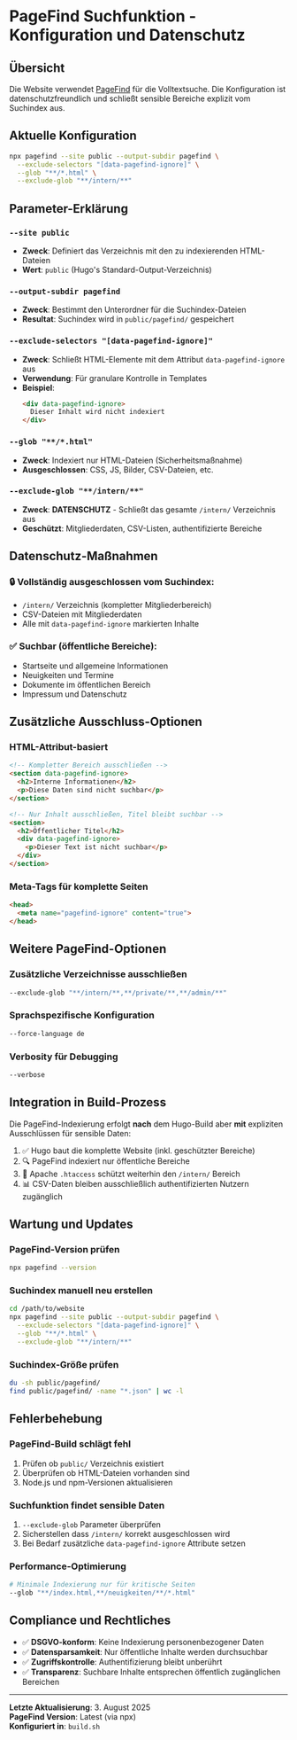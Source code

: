 # PageFind Suchfunktion - Konfiguration und Datenschutz

## Übersicht

Die Website verwendet [PageFind](https://pagefind.app/) für die Volltextsuche. Die Konfiguration ist datenschutzfreundlich und schließt sensible Bereiche explizit vom Suchindex aus.

## Aktuelle Konfiguration

```bash
npx pagefind --site public --output-subdir pagefind \
  --exclude-selectors "[data-pagefind-ignore]" \
  --glob "**/*.html" \
  --exclude-glob "**/intern/**"
```

## Parameter-Erklärung

### `--site public`
- **Zweck**: Definiert das Verzeichnis mit den zu indexierenden HTML-Dateien
- **Wert**: `public` (Hugo's Standard-Output-Verzeichnis)

### `--output-subdir pagefind`
- **Zweck**: Bestimmt den Unterordner für die Suchindex-Dateien
- **Resultat**: Suchindex wird in `public/pagefind/` gespeichert

### `--exclude-selectors "[data-pagefind-ignore]"`
- **Zweck**: Schließt HTML-Elemente mit dem Attribut `data-pagefind-ignore` aus
- **Verwendung**: Für granulare Kontrolle in Templates
- **Beispiel**: 
  ```html
  <div data-pagefind-ignore>
    Dieser Inhalt wird nicht indexiert
  </div>
  ```

### `--glob "**/*.html"`
- **Zweck**: Indexiert nur HTML-Dateien (Sicherheitsmaßnahme)
- **Ausgeschlossen**: CSS, JS, Bilder, CSV-Dateien, etc.

### `--exclude-glob "**/intern/**"`
- **Zweck**: **DATENSCHUTZ** - Schließt das gesamte `/intern/` Verzeichnis aus
- **Geschützt**: Mitgliederdaten, CSV-Listen, authentifizierte Bereiche

## Datenschutz-Maßnahmen

### 🔒 Vollständig ausgeschlossen vom Suchindex:
- `/intern/` Verzeichnis (kompletter Mitgliederbereich)
- CSV-Dateien mit Mitgliederdaten
- Alle mit `data-pagefind-ignore` markierten Inhalte

### ✅ Suchbar (öffentliche Bereiche):
- Startseite und allgemeine Informationen
- Neuigkeiten und Termine
- Dokumente im öffentlichen Bereich
- Impressum und Datenschutz

## Zusätzliche Ausschluss-Optionen

### HTML-Attribut-basiert
```html
<!-- Kompletter Bereich ausschließen -->
<section data-pagefind-ignore>
  <h2>Interne Informationen</h2>
  <p>Diese Daten sind nicht suchbar</p>
</section>

<!-- Nur Inhalt ausschließen, Titel bleibt suchbar -->
<section>
  <h2>Öffentlicher Titel</h2>
  <div data-pagefind-ignore>
    <p>Dieser Text ist nicht suchbar</p>
  </div>
</section>
```

### Meta-Tags für komplette Seiten
```html
<head>
  <meta name="pagefind-ignore" content="true">
</head>
```

## Weitere PageFind-Optionen

### Zusätzliche Verzeichnisse ausschließen
```bash
--exclude-glob "**/intern/**,**/private/**,**/admin/**"
```

### Sprachspezifische Konfiguration
```bash
--force-language de
```

### Verbosity für Debugging
```bash
--verbose
```

## Integration in Build-Prozess

Die PageFind-Indexierung erfolgt **nach** dem Hugo-Build aber **mit** expliziten Ausschlüssen für sensible Daten:

1. ✅ Hugo baut die komplette Website (inkl. geschützter Bereiche)
2. 🔍 PageFind indexiert nur öffentliche Bereiche
3. 🔐 Apache `.htaccess` schützt weiterhin den `/intern/` Bereich
4. 📊 CSV-Daten bleiben ausschließlich authentifizierten Nutzern zugänglich

## Wartung und Updates

### PageFind-Version prüfen
```bash
npx pagefind --version
```

### Suchindex manuell neu erstellen
```bash
cd /path/to/website
npx pagefind --site public --output-subdir pagefind \
  --exclude-selectors "[data-pagefind-ignore]" \
  --glob "**/*.html" \
  --exclude-glob "**/intern/**"
```

### Suchindex-Größe prüfen
```bash
du -sh public/pagefind/
find public/pagefind/ -name "*.json" | wc -l
```

## Fehlerbehebung

### PageFind-Build schlägt fehl
1. Prüfen ob `public/` Verzeichnis existiert
2. Überprüfen ob HTML-Dateien vorhanden sind
3. Node.js und npm-Versionen aktualisieren

### Suchfunktion findet sensible Daten
1. `--exclude-glob` Parameter überprüfen
2. Sicherstellen dass `/intern/` korrekt ausgeschlossen wird
3. Bei Bedarf zusätzliche `data-pagefind-ignore` Attribute setzen

### Performance-Optimierung
```bash
# Minimale Indexierung nur für kritische Seiten
--glob "**/index.html,**/neuigkeiten/**/*.html"
```

## Compliance und Rechtliches

- ✅ **DSGVO-konform**: Keine Indexierung personenbezogener Daten
- ✅ **Datensparsamkeit**: Nur öffentliche Inhalte werden durchsuchbar
- ✅ **Zugriffskontrolle**: Authentifizierung bleibt unberührt
- ✅ **Transparenz**: Suchbare Inhalte entsprechen öffentlich zugänglichen Bereichen

---

**Letzte Aktualisierung**: 3. August 2025  
**PageFind Version**: Latest (via npx)  
**Konfiguriert in**: `build.sh`
